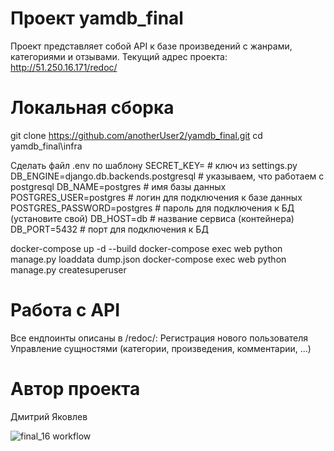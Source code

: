 # Проект yamdb_final

Проект представляет собой API к базе произведений с жанрами, категориями и отзывами.
Текущий адрес проекта: http://51.250.16.171/redoc/

# Локальная сборка

git clone https://github.com/anotherUser2/yamdb_final.git
cd yamdb_final\infra

Сделать файл .env по шаблону
    SECRET_KEY=                             # ключ из settings.py
    DB_ENGINE=django.db.backends.postgresql # указываем, что работаем с postgresql
    DB_NAME=postgres                        # имя базы данных
    POSTGRES_USER=postgres                  # логин для подключения к базе данных
    POSTGRES_PASSWORD=postgres              # пароль для подключения к БД (установите свой)
    DB_HOST=db                              # название сервиса (контейнера)
    DB_PORT=5432                            # порт для подключения к БД

docker-compose up -d --build
docker-compose exec web python manage.py loaddata dump.json
docker-compose exec web python manage.py createsuperuser

# Работа с API

Все ендпоинты описаны в /redoc/:
    Регистрация нового пользователя
    Управление сущностями (категории, произведения, комментарии, ...)

# Автор проекта

Дмитрий Яковлев

![final_16 workflow](https://github.com/anotherUser2/yamdb_final/actions/workflows/yamdb_workflow.yml/badge.svg)